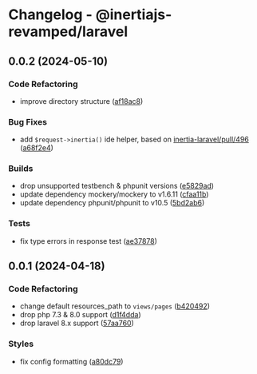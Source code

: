 # Changelog - @inertiajs-revamped/laravel

## 0.0.2 (2024-05-10)

### Code Refactoring

- improve directory structure ([af18ac8](https://github.com/inertiajs-revamped/inertia/commit/af18ac8))

### Bug Fixes

- add `$request->inertia()` ide helper, based on [inertia-laravel/pull/496](https://github.com/inertiajs/inertia-laravel/pull/496) ([a68f2e4](https://github.com/inertiajs-revamped/inertia/commit/a68f2e4))

### Builds

- drop unsupported testbench & phpunit versions ([e5829ad](https://github.com/inertiajs-revamped/inertia/commit/e5829ad))
- update dependency mockery/mockery to v1.6.11 ([cfaa11b](https://github.com/inertiajs-revamped/inertia/commit/cfaa11b))
- update dependency phpunit/phpunit to v10.5 ([5bd2ab6](https://github.com/inertiajs-revamped/inertia/commit/5bd2ab6))

### Tests

- fix type errors in response test ([ae37878](https://github.com/inertiajs-revamped/inertia/commit/ae37878))

## 0.0.1 (2024-04-18)

### Code Refactoring

- change default resources_path to `views/pages` ([b420492](https://github.com/inertiajs-revamped/inertia/commit/b420492))
- drop php 7.3 & 8.0 support ([d1f4dda](https://github.com/inertiajs-revamped/inertia/commit/d1f4dda))
- drop laravel 8.x support ([57aa760](https://github.com/inertiajs-revamped/inertia/commit/57aa760))

### Styles

- fix config formatting ([a80dc79](https://github.com/inertiajs-revamped/inertia/commit/a80dc79))
